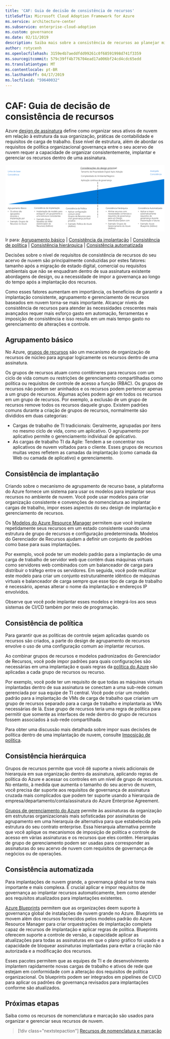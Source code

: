 ```yaml
---
title: 'CAF: Guia de decisão de consistência de recursos'
titleSuffix: Microsoft Cloud Adoption Framework for Azure
ms.service: architecture-center
ms.subservice: enterprise-cloud-adoption
ms.custom: governance
ms.date: 02/11/2019
description: Saiba mais sobre a consistência de recursos ao planejar migrações do Azure.
author: rotycenh
ms.openlocfilehash: 3159e4b7aeddfdd99261c0f68591998d741f3359
ms.sourcegitcommit: 579c39ff4b776704ead17a006bf24cd4cdc65edd
ms.translationtype: MT
ms.contentlocale: pt-BR
ms.lasthandoff: 04/17/2019
ms.locfileid: "59640032"
---
```

# <a name="caf-resource-consistency-decision-guide"></a>CAF: Guia de decisão de consistência de recursos

Azure [design de assinatura](../subscriptions/overview.md) define como organizar seus ativos de nuvem em relação à estrutura da sua organização, práticas de contabilidade e requisitos de carga de trabalho. Esse nível de estrutura, além de abordar os requisitos de política organizacional governança entre o seu acervo de nuvem requer a capacidade de organizar consistentemente, implantar e gerenciar os recursos dentro de uma assinatura.

![Opções de consistência de recurso de plotagem da menos para a maix complexa, alinhadas aos links de salto abaixo](../../_images/discovery-guides/discovery-guide-resource-consistency.png)

Ir para: [Agrupamento básico](#basic-grouping) | [Consistência da implantação](#deployment-consistency) | [Consistência de política](#policy-consistency) | [Consistência hierárquica](#hierarchical-consistency) | [Consistência automatizada](#automated-consistency)

Decisões sobre o nível de requisitos de consistência de recursos do seu acervo de nuvem são principalmente conduzidas por estes fatores: tamanho após a migração de estado digital, comercial ou requisitos ambientais que não se enquadram dentro de sua assinatura existente abordagens de design, ou a necessidade de impor a governança ao longo do tempo após a implantação dos recursos. 

Como esses fatores aumentam em importância, os benefícios de garantir a implantação consistente, agrupamento e gerenciamento de recursos baseados em nuvem torna-se mais importante. Alcançar níveis de consistência de recursos para atender às necessidades crescentes mais avançados requer mais esforço gasto em automação, ferramentas e imposição de consistência e isso resulta em um mais tempo gasto no gerenciamento de alterações e controle.

## <a name="basic-grouping"></a>Agrupamento básico

No Azure, [grupos de recursos](/azure/azure-resource-manager/resource-group-overview#resource-groups) são um mecanismo de organização de recursos de núcleo para agrupar logicamente os recursos dentro de uma assinatura.

Os grupos de recursos atuam como contêineres para recursos com um ciclo de vida comum ou restrições de gerenciamento compartilhadas como política ou requisitos de controle de acesso a função (RBAC). Os grupos de recursos não podem ser aninhados e os recursos podem pertencer apenas a um grupo de recursos. Algumas ações podem agir em todos os recursos em um grupo de recursos. Por exemplo, a exclusão de um grupo de recursos remove todos os recursos daquele grupo. Existem padrões comuns durante a criação de grupos de recursos, normalmente são divididos em duas categorias:

- Cargas de trabalho de TI tradicionais: Geralmente, agrupadas por itens no mesmo ciclo de vida, como um aplicativo. O agrupamento por aplicativo permite o gerenciamento individual de aplicativo.
- As cargas de trabalho TI da Agile: Tendem a se concentrar nos aplicativos de nuvem voltados para o cliente. Esses grupos de recursos muitas vezes refletem as camadas da implantação (como camada da Web ou camada de aplicativo) e gerenciamento.

## <a name="deployment-consistency"></a>Consistência de implantação

Criando sobre o mecanismo de agrupamento de recurso base, a plataforma do Azure fornece um sistema para usar os modelos para implantar seus recursos no ambiente de nuvem. Você pode usar modelos para criar organização consistente e convenções de nomenclatura ao implantar cargas de trabalho, impor esses aspectos do seu design de implantação e gerenciamento de recursos.

Os [Modelos do Azure Resource Manager](/azure/azure-resource-manager/resource-group-overview#template-deployment) permitem que você implante repetidamente seus recursos em um estado consistente usando uma estrutura de grupo de recursos e configuração predeterminada. Modelos do Gerenciador de Recursos ajudam a definir um conjunto de padrões como base para suas implantações.

Por exemplo, você pode ter um modelo padrão para a implantação de uma carga de trabalho de servidor web que contém duas máquinas virtuais como servidores web combinados com um balanceador de carga para distribuir o tráfego entre os servidores. Em seguida, você pode reutilizar este modelo para criar um conjunto estruturalmente idêntico de máquinas virtuais e balanceador de carga sempre que esse tipo de carga de trabalho é necessário, apenas alterar o nome da implantação e endereços IP envolvidos.

Observe que você pode implantar esses modelos e integrá-los aos seus sistemas de CI/CD também por meio de programação.

## <a name="policy-consistency"></a>Consistência de política

Para garantir que as políticas de controle sejam aplicadas quando os recursos são criados, a parte do design de agrupamento de recursos envolve o uso de uma configuração comum ao implantar recursos.

Ao combinar grupos de recursos e modelos padronizados do Gerenciador de Recursos, você pode impor padrões para quais configurações são necessárias em uma implantação e quais regras da [política do Azure](/azure/governance/policy/overview) são aplicadas a cada grupo de recursos ou recurso.

Por exemplo, você pode ter um requisito de que todas as máquinas virtuais implantadas dentro de sua assinatura se conectam a uma sub-rede comum gerenciada por sua equipe de TI central. Você pode criar um modelo padrão para a implantação de VMs de carga de trabalho que criariam um grupo de recursos separado para a carga de trabalho e implantaria as VMs necessárias de lá. Esse grupo de recursos teria uma regra de política para permitir que somente as interfaces de rede dentro do grupo de recursos fossem associados à sub-rede compartilhada.

Para obter uma discussão mais detalhada sobre impor suas decisões de política dentro de uma implantação de nuvem, consulte [Imposição de política](../policy-enforcement/overview.md).

## <a name="hierarchical-consistency"></a>Consistência hierárquica

Grupos de recursos permite que você dê suporte a níveis adicionais de hierarquia em sua organização dentro da assinatura, aplicando regras de política do Azure e acessar os controles em um nível de grupo de recursos. No entanto, à medida que aumenta o tamanho do seu acervo de nuvem, você precisa dar suporte aos requisitos de governança de assinatura cruzada mais complicados que podem ter suporte usando a hierarquia de empresa/departamento/conta/assinatura do Azure Enterprise Agreement. 

[Grupos de gerenciamento do Azure](../subscriptions/overview.md#management-groups) permite às assinaturas da organização em estruturas organizacionais mais sofisticadas por assinaturas de agrupamento em uma hierarquia de alternativa para que estabelecida pela estrutura do seu contrato enterprise. Essa hierarquia alternativa permite que você aplique os mecanismos de imposição de política e controle de acesso em várias assinaturas e os recursos que eles contêm. Hierarquias de grupo de gerenciamento podem ser usadas para corresponder as assinaturas do seu acervo de nuvem com requisitos de governança de negócios ou de operações. 

## <a name="automated-consistency"></a>Consistência automatizada

Para implantações de nuvem grande, a governança global se torna mais importante e mais complexa. É crucial aplicar e impor requisitos de governança ao implantar recursos automaticamente, bem como atender aos requisitos atualizados para implantações existentes.

[Azure Blueprints](/azure/governance/blueprints/overview) permitem que as organizações deem suporte à governança global de instalações de nuvem grande no Azure. Blueprints se movem além dos recursos fornecidos pelos modelos padrão do Azure Resource Manager para criar orquestrações de implantação completa capaz de recursos de implantação e aplicar regras de política. Blueprints oferecem suporte a controle de versão, a capacidade aplicar as atualizações para todas as assinaturas em que o plano gráfico foi usado e a capacidade de bloquear assinaturas implantadas para evitar a criação não autorizada e a modificação dos recursos.

Esses pacotes permitem que as equipes de TI e de desenvolvimento implantem rapidamente novas cargas de trabalho e ativos de rede que estejam em conformidade com a alteração dos requisitos de política organizacional. Os blueprints podem ser integrados em pipelines de CI/CD para aplicar os padrões de governança revisados para implantações conforme são atualizados.

## <a name="next-steps"></a>Próximas etapas

Saiba como os recursos de nomenclatura e marcação são usados para organizar e gerenciar seus recursos de nuvem.

> [!div class="nextstepaction"]
> [Recursos de nomenclatura e marcação](../resource-tagging/overview.md)
